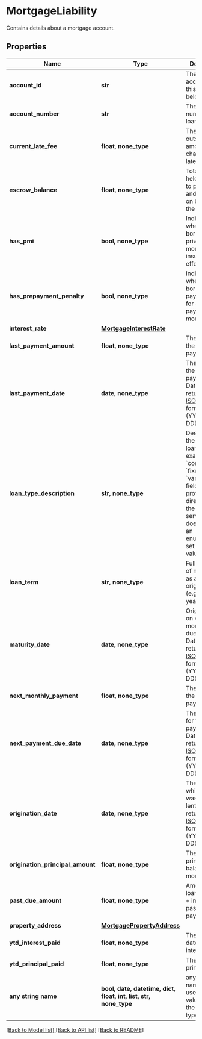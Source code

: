 # MortgageLiability

Contains details about a mortgage account.

## Properties
Name | Type | Description | Notes
------------ | ------------- | ------------- | -------------
**account_id** | **str** | The ID of the account that this liability belongs to. | 
**account_number** | **str** | The account number of the loan. | 
**current_late_fee** | **float, none_type** | The current outstanding amount charged for late payment. | 
**escrow_balance** | **float, none_type** | Total amount held in escrow to pay taxes and insurance on behalf of the borrower. | 
**has_pmi** | **bool, none_type** | Indicates whether the borrower has private mortgage insurance in effect. | 
**has_prepayment_penalty** | **bool, none_type** | Indicates whether the borrower will pay a penalty for early payoff of mortgage. | 
**interest_rate** | [**MortgageInterestRate**](MortgageInterestRate.md) |  | 
**last_payment_amount** | **float, none_type** | The amount of the last payment. | 
**last_payment_date** | **date, none_type** | The date of the last payment. Dates are returned in an [ISO 8601](https://wikipedia.org/wiki/ISO_8601) format (YYYY-MM-DD). | 
**loan_type_description** | **str, none_type** | Description of the type of loan, for example &#x60;conventional&#x60;, &#x60;fixed&#x60;, or &#x60;variable&#x60;. This field is provided directly from the loan servicer and does not have an enumerated set of possible values. | 
**loan_term** | **str, none_type** | Full duration of mortgage as at origination (e.g. &#x60;10 year&#x60;). | 
**maturity_date** | **date, none_type** | Original date on which mortgage is due in full. Dates are returned in an [ISO 8601](https://wikipedia.org/wiki/ISO_8601) format (YYYY-MM-DD). | 
**next_monthly_payment** | **float, none_type** | The amount of the next payment. | 
**next_payment_due_date** | **date, none_type** | The due date for the next payment. Dates are returned in an [ISO 8601](https://wikipedia.org/wiki/ISO_8601) format (YYYY-MM-DD). | 
**origination_date** | **date, none_type** | The date on which the loan was initially lent. Dates are returned in an [ISO 8601](https://wikipedia.org/wiki/ISO_8601) format (YYYY-MM-DD). | 
**origination_principal_amount** | **float, none_type** | The original principal balance of the mortgage. | 
**past_due_amount** | **float, none_type** | Amount of loan (principal + interest) past due for payment. | 
**property_address** | [**MortgagePropertyAddress**](MortgagePropertyAddress.md) |  | 
**ytd_interest_paid** | **float, none_type** | The year to date (YTD) interest paid. | 
**ytd_principal_paid** | **float, none_type** | The YTD principal paid. | 
**any string name** | **bool, date, datetime, dict, float, int, list, str, none_type** | any string name can be used but the value must be the correct type | [optional]

[[Back to Model list]](../README.md#documentation-for-models) [[Back to API list]](../README.md#documentation-for-api-endpoints) [[Back to README]](../README.md)


